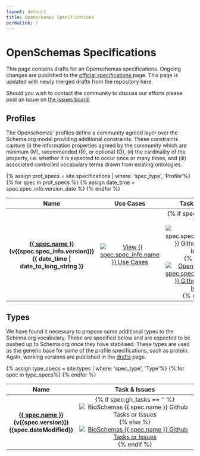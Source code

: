 ```yaml
---
layout: default
title: Openschemas Specifications
permalink: /
---
```

<h1>OpenSchemas Specifications</h1>

<p>This page contains drafts for an Openschemas specifications. Ongoing changes are published to the <a href="https://openschemas.github.io/specifications">official specifications </a> page. This page is updated with newly merged drafts from
the repository here. </p>
<p>Should you wish to contact the community to discuss our efforts please post an issue on <a href="https://www.github.com/openschemas/openschemas.github.io/issues" itemprop="email">the issues board</a>.</p>

<h2>Profiles</h2>

<p>The Openschemas' profiles define a community agreed layer over the Schema.org model providing additional constraints. These constraints capture (i) the information properties agreed by the community which are minimum (M), recommended (R), or optional (O), (ii) the cardinality of the property, i.e. whether it is expected to occur once or many times, and (iii) associated controlled vocabulary terms drawn from existing ontologies. </p>

<div class="bioschemas-spec-list-wrapper">
  <table class="bioschemas_spec_list" style="width: 100%; margin-left: auto; margin-right: auto; text-align: center;">
      <thead>
      <tr>
      <th>Name</th>
      <th style="text-align: center;">Use Cases</th>
      <th style="text-align: center;">Task &amp; Issues</th>
      <th style="text-align: center;">Examples</th>
      </tr>
      </thead>
      <tbody>
      {% assign prof_specs = site.specifications | where: 'spec_type', 'Profile'%}
      {% for spec in prof_specs %}
      <tr>
          {% assign date_time = spec.spec_info.version_date %}
          <th><a href="{{ site.github.url }}/specifications/{{ spec.name }}/" title="{{ spec.spec_info.subtitle }}">{{ spec.name }}</a><br />(v{{spec.spec_info.version}})<br />{{ date_time | date_to_long_string }}</th>
          <td class="spec_links">
            <a href="{{ spec.use_cases_url }}">
            <img src="https://openschemas.github.io/assets/images/use_case_spec.png" alt="View {{ spec.spec_info.name }} Use Cases"></a>
          </td>
          <td class="spec_links">
            {% if spec.gh_tasks == '' %}
            <a>
            <img src="https://openschemas.github.io/assets/images/specs_tasks.png" alt="{{ spec.spec_info.property }} Github Tasks or Issues" style="filter: grayscale(100%);">
            </a>
            {% else %}
            <a href="{{ spec.gh_tasks }}" target="_blank">
            <img src="https://openschemas.github.io/assets/images/specs_tasks.png" alt="Open Schemas {{ spec.spec_info.property }} Github Tasks or Issues">
            </a>
            {% endif %}
          </td>
          <td class="spec_links">
            {% if spec.spec_info.full_example == '' %}
            <a>
            <img src="https://openschemas.github.io/assets/images/spec_examples.png" alt="View {{ spec.spec_info.property }} Examples" style="filter: grayscale(100%);">
            </a>
            {% else %}
            <a href="{{spec.spec_info.full_example}}" target="_blank">
            <img src="https://openschemas.github.io/assets/images/spec_examples.png" alt="View {{ spec.spec_info.property }} Examples">
            </a>
            {% endif %}
          </td>
      </tr>
      {% endfor %}
      </tbody>
  </table>
</div>


<h2>Types</h2>
<p>We have found it necessary to propose some additional types to the Schema.org vocabulary. 
    These are specified below and are expected to be pushed up to Schema.org once they have stabilised. 
    These types are used as the generic base for some of the profile specifications, such as protein.
    Again, working versions are published in the <a href="/drafts">drafts</a> page.</p>

<table class="bioschemas_spec_list" style="width: 100%; margin-left: auto; margin-right: auto; text-align: center;">
    <thead>
    <tr>
        <th>Name</th>
        <th style="text-align: center;">Task &amp; Issues</th>
    </tr>
    </thead>
    <tbody>
    {% assign type_specs = site.types | where: 'spec_type', 'Type'%}
    {% for spec in  type_specs%}
    <tr>
        <th><a href="/types/{{spec.name}}" title="{{spec.subtitle}}">{{ spec.name }}</a><br />(v{{spec.version}})<br />{{spec.dateModified}}</th>
        <td class="spec_links">
            {% if spec.gh_tasks == '' %}
              <a>
                <img src="https://openschemas.github.io/assets/images/specs_tasks.png" alt="BioSchemas {{ spec.name }} Github Tasks or Issues" style="filter: grayscale(100%);">
              </a>
            {% else %}
              <a href="{{spec.gh_tasks}}">
                <img src="https://openschemas.github.io/assets/images/specs_tasks.png" alt="BioSchemas {{ spec.name }} Github Tasks or Issues">
              </a>
            {% endif %}
        </td>
    </tr>
    {% endfor %}
    </tbody>
</table>
